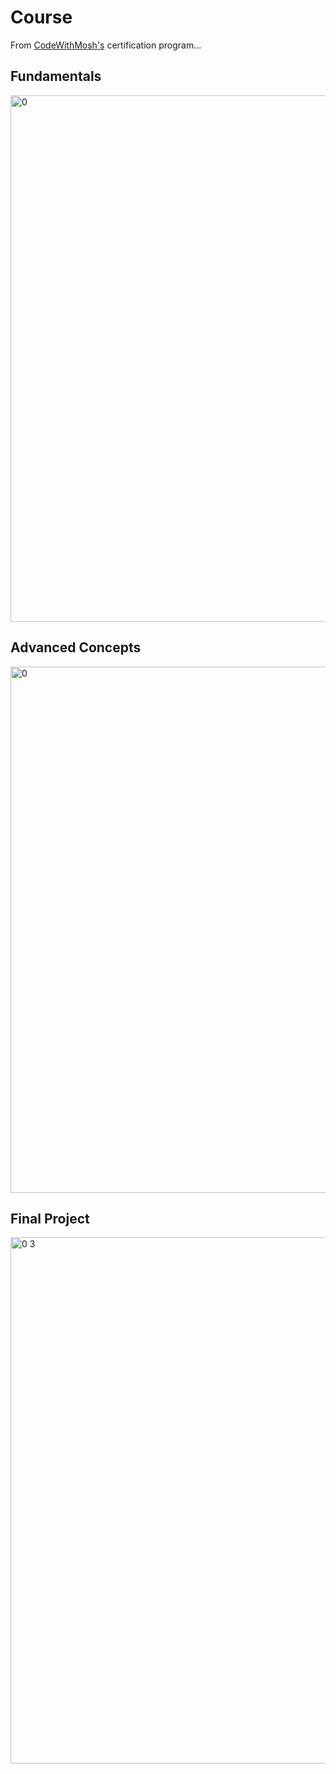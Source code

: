 # Course
 
From [CodeWithMosh's](https://members.codewithmosh.com/) certification program...

## Fundamentals
<img width="842" alt="0" src="https://github.com/user-attachments/assets/eaba83cd-3ca6-4d26-9e58-4b2f0d48ca49">

## Advanced Concepts
<img width="842" alt="0" src="https://github.com/user-attachments/assets/5f775905-1fa7-414e-ae9c-728634cc6957">

## Final Project
<img width="842" alt="0 3" src="https://github.com/user-attachments/assets/36f6b17f-7937-45f9-bee6-85efe3609ff3">
